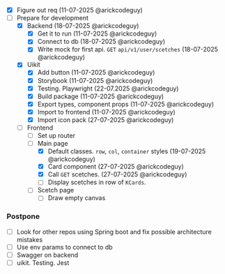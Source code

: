 - [x] Figure out req (11-07-2025 @arickcodeguy)
- [ ] Prepare for development
  - [x] Backend (18-07-2025 @arickcodeguy)
    - [x] Get it to run (11-07-2025 @arickcodeguy)
    - [x] Connect to db (18-07-2025 @arickcodeguy)
    - [x] Write mock for first api. `GET` `api/v1/user/scetches` (18-07-2025 @arickcodeguy)
  - [x] Uikit
    - [x] Add button (11-07-2025 @arickcodeguy)
    - [x] Storybook (11-07-2025 @arickcodeguy)
    - [x] Testing. Playwright (22-07.2025 @arickcodeguy)
    - [x] Build package (11-07-2025 @arickcodeguy)
    - [x] Export types, component props (11-07-2025 @arickcodeguy)
    - [x] Import to frontend (11-07-2025 @arickcodeguy)
    - [x] Import icon pack (27-07-2025 @arickcodeguy)
  - [ ] Frontend
    - [ ] Set up router
    - [ ] Main page
      - [x] Default classes. `row`, `col`, `container` styles (19-07-2025 @arickcodeguy)
      - [x] Card component (27-07-2025 @arickcodeguy)
      - [x] Call `GET` scetches. (27-07-2025 @arickcodeguy)
      - [ ] Display scetches in row of `KCards`.
    - [ ] Scetch page
      - [ ] Draw empty canvas

### Postpone

- [ ] Look for other repos using Spring boot and fix possible architecture mistakes
- [ ] Use env params to connect to db
- [ ] Swagger on backend
- [ ] uikit. Testing. Jest
